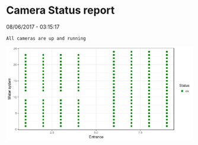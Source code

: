 Camera Status report
================
08/06/2017 - 03:15:17

    All cameras are up and running

![](camreport_files/figure-markdown_github/unnamed-chunk-2-1.png)
